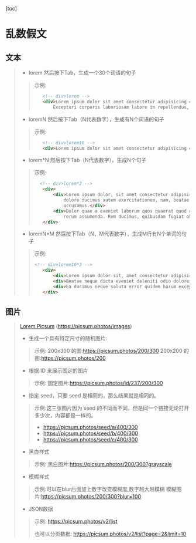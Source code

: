 [toc]

# 乱数假文

## 文本

>- lorem 然后按下Tab，生成一个30个词语的句子
>
>>示例:
>>```html
>>    <!-- div>lorem -->
>>    <div>Lorem ipsum dolor sit amet consectetur adipisicing elit. Totam saepe, eius odit soluta hic at recusandae?
>>        Excepturi corporis laboriosam labore in repellendus, commodi rerum, iure natus nam mollitia quam totam!</div>
>>    ```
>
>- loremN 然后按下Tab（N代表数字），生成有N个词语的句子
>
>>示例:
>>
>>```html
>>    <!-- div>lorem10 -->
>>    <div>Lorem ipsum dolor sit amet consectetur adipisicing elit. Illum, ratione!</div>
>>```
>
>- lorem*N 然后按下Tab（N代表数字），生成N个句子
>
>>示例:
>>
>>```html
>>   <!-- div>lorem*2 -->
>>    <div>
>>        <div>Lorem ipsum dolor, sit amet consectetur adipisicing elit. Sed aut recusandae officia? Ex nihil id labore,
>>            dolore ducimus autem exercitationem, nam, beatae voluptates excepturi fuga? Deserunt laborum nostrum iure
>>            accusamus.</div>
>>        <div>Dolor quae a eveniet laborum quos quaerat quod error excepturi laboriosam. Ducimus dicta ab voluptatum
>>            rerum assumenda. Rem ducimus, quibusdam fugiat obcaecati porro sed quae, ipsam quia vel ipsa sapiente?</div>
>>    </div>
>>```
>
>- loremN*M 然后按下Tab（N，M代表数字），生成M行有N个单词的句子
>
>>示例:
>>
>>```html
>> <!-- div>lorem10*3 -->
>>    <div>
>>        <div>Lorem ipsum dolor sit, amet consectetur adipisicing elit. Beatae, reiciendis!</div>
>>        <div>Beatae neque dicta eveniet deleniti odio dolores modi, dignissimos commodi?</div>
>>        <div>Ea ducimus neque soluta error quidem harum excepturi autem voluptatibus.</div>
>>    </div>
>>```

## 图片

>[ Lorem Picsum](https://picsum.photos/) (https://picsum.photos/images)
>
>- 生成一个具有特定尺寸的随机图片:
>
>> 示例:
>>  200x300 的图:https://picsum.photos/200/300
>>  200x200 的图:https://picsum.photos/200
>
>- 根据 ID 来展示固定的图片
>
>> 示例:
>> 固定图片:https://picsum.photos/id/237/200/300 
>
>- 指定 seed，只要 seed 是相同的，那么结果就是相同的。
>
>> 示例:这三张图片因为 seed 的不同而不同，但是同一个链接无论打开多少次，内容都是一样的。
>> - https://picsum.photos/seed/a/400/300
>> - https://picsum.photos/seed/b/400/300
>> - https://picsum.photos/seed/c/400/300
>
>
>- 黑白样式
>
>> 示例:
>> 黑白图片:https://picsum.photos/200/300?grayscale
>
>- 模糊样式
>
>> 示例:可以在blur后面加上数字改变模糊度,数字越大越模糊
>> 模糊图片:https://picsum.photos/200/300?blur=100
>
>- JSON数据
>
>> 示例: https://picsum.photos/v2/list
>>
>> 也可以分页数据: https://picsum.photos/v2/list?page=2&limit=10

